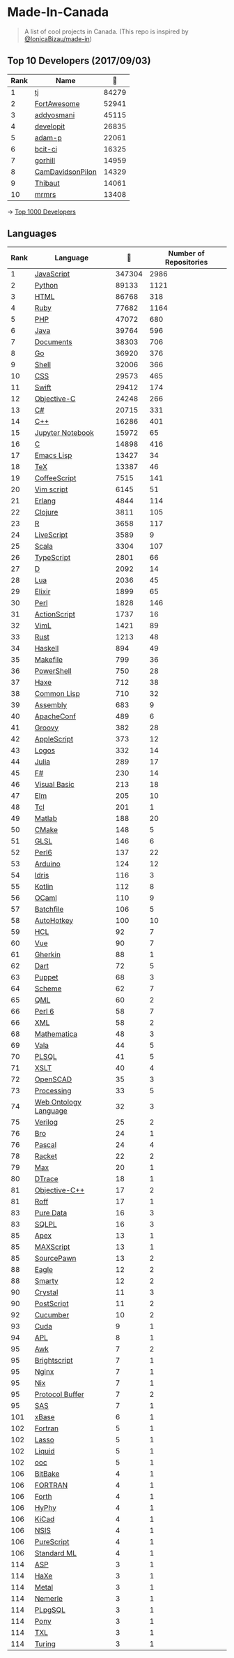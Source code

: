 # Made-In-Canada

> A list of cool projects in Canada. (This repo is inspired by [@IonicaBizau/made-in](https://github.com/IonicaBizau/made-in))

 
## Top 10 Developers (2017/09/03)
|Rank|Name|:star2:|
|---|---|---|
|1|[tj](https://github.com/tj)|84279|
|2|[FortAwesome](https://github.com/FortAwesome)|52941|
|3|[addyosmani](https://github.com/addyosmani)|45115|
|4|[developit](https://github.com/developit)|26835|
|5|[adam-p](https://github.com/adam-p)|22061|
|6|[bcit-ci](https://github.com/bcit-ci)|16325|
|7|[gorhill](https://github.com/gorhill)|14959|
|8|[CamDavidsonPilon](https://github.com/CamDavidsonPilon)|14329|
|9|[Thibaut](https://github.com/Thibaut)|14061|
|10|[mrmrs](https://github.com/mrmrs)|13408|

-> [Top 1000 Developers](https://github.com/suguru03/made-in-canada/blob/master/docs/rankers.md)
 
## Languages
|Rank|Language|:star2:|Number of Repositories|
|---|---|---|---|
|1|[JavaScript](https://github.com/suguru03/made-in-canada/blob/master/docs/JavaScript.md)|347304|2986|
|2|[Python](https://github.com/suguru03/made-in-canada/blob/master/docs/Python.md)|89133|1121|
|3|[HTML](https://github.com/suguru03/made-in-canada/blob/master/docs/HTML.md)|86768|318|
|4|[Ruby](https://github.com/suguru03/made-in-canada/blob/master/docs/Ruby.md)|77682|1164|
|5|[PHP](https://github.com/suguru03/made-in-canada/blob/master/docs/PHP.md)|47072|680|
|6|[Java](https://github.com/suguru03/made-in-canada/blob/master/docs/Java.md)|39764|596|
|7|[Documents](https://github.com/suguru03/made-in-canada/blob/master/docs/Documents.md)|38303|706|
|8|[Go](https://github.com/suguru03/made-in-canada/blob/master/docs/Go.md)|36920|376|
|9|[Shell](https://github.com/suguru03/made-in-canada/blob/master/docs/Shell.md)|32006|366|
|10|[CSS](https://github.com/suguru03/made-in-canada/blob/master/docs/CSS.md)|29573|465|
|11|[Swift](https://github.com/suguru03/made-in-canada/blob/master/docs/Swift.md)|29412|174|
|12|[Objective-C](https://github.com/suguru03/made-in-canada/blob/master/docs/Objective-C.md)|24248|266|
|13|[C#](https://github.com/suguru03/made-in-canada/blob/master/docs/C#.md)|20715|331|
|14|[C++](https://github.com/suguru03/made-in-canada/blob/master/docs/C++.md)|16286|401|
|15|[Jupyter Notebook](https://github.com/suguru03/made-in-canada/blob/master/docs/Jupyter%20Notebook.md)|15972|65|
|16|[C](https://github.com/suguru03/made-in-canada/blob/master/docs/C.md)|14898|416|
|17|[Emacs Lisp](https://github.com/suguru03/made-in-canada/blob/master/docs/Emacs%20Lisp.md)|13427|34|
|18|[TeX](https://github.com/suguru03/made-in-canada/blob/master/docs/TeX.md)|13387|46|
|19|[CoffeeScript](https://github.com/suguru03/made-in-canada/blob/master/docs/CoffeeScript.md)|7515|141|
|20|[Vim script](https://github.com/suguru03/made-in-canada/blob/master/docs/Vim%20script.md)|6145|51|
|21|[Erlang](https://github.com/suguru03/made-in-canada/blob/master/docs/Erlang.md)|4844|114|
|22|[Clojure](https://github.com/suguru03/made-in-canada/blob/master/docs/Clojure.md)|3811|105|
|23|[R](https://github.com/suguru03/made-in-canada/blob/master/docs/R.md)|3658|117|
|24|[LiveScript](https://github.com/suguru03/made-in-canada/blob/master/docs/LiveScript.md)|3589|9|
|25|[Scala](https://github.com/suguru03/made-in-canada/blob/master/docs/Scala.md)|3304|107|
|26|[TypeScript](https://github.com/suguru03/made-in-canada/blob/master/docs/TypeScript.md)|2801|66|
|27|[D](https://github.com/suguru03/made-in-canada/blob/master/docs/D.md)|2092|14|
|28|[Lua](https://github.com/suguru03/made-in-canada/blob/master/docs/Lua.md)|2036|45|
|29|[Elixir](https://github.com/suguru03/made-in-canada/blob/master/docs/Elixir.md)|1899|65|
|30|[Perl](https://github.com/suguru03/made-in-canada/blob/master/docs/Perl.md)|1828|146|
|31|[ActionScript](https://github.com/suguru03/made-in-canada/blob/master/docs/ActionScript.md)|1737|16|
|32|[VimL](https://github.com/suguru03/made-in-canada/blob/master/docs/VimL.md)|1421|89|
|33|[Rust](https://github.com/suguru03/made-in-canada/blob/master/docs/Rust.md)|1213|48|
|34|[Haskell](https://github.com/suguru03/made-in-canada/blob/master/docs/Haskell.md)|894|49|
|35|[Makefile](https://github.com/suguru03/made-in-canada/blob/master/docs/Makefile.md)|799|36|
|36|[PowerShell](https://github.com/suguru03/made-in-canada/blob/master/docs/PowerShell.md)|750|28|
|37|[Haxe](https://github.com/suguru03/made-in-canada/blob/master/docs/Haxe.md)|712|38|
|38|[Common Lisp](https://github.com/suguru03/made-in-canada/blob/master/docs/Common%20Lisp.md)|710|32|
|39|[Assembly](https://github.com/suguru03/made-in-canada/blob/master/docs/Assembly.md)|683|9|
|40|[ApacheConf](https://github.com/suguru03/made-in-canada/blob/master/docs/ApacheConf.md)|489|6|
|41|[Groovy](https://github.com/suguru03/made-in-canada/blob/master/docs/Groovy.md)|382|28|
|42|[AppleScript](https://github.com/suguru03/made-in-canada/blob/master/docs/AppleScript.md)|373|12|
|43|[Logos](https://github.com/suguru03/made-in-canada/blob/master/docs/Logos.md)|332|14|
|44|[Julia](https://github.com/suguru03/made-in-canada/blob/master/docs/Julia.md)|289|17|
|45|[F#](https://github.com/suguru03/made-in-canada/blob/master/docs/F#.md)|230|14|
|46|[Visual Basic](https://github.com/suguru03/made-in-canada/blob/master/docs/Visual%20Basic.md)|213|18|
|47|[Elm](https://github.com/suguru03/made-in-canada/blob/master/docs/Elm.md)|205|10|
|48|[Tcl](https://github.com/suguru03/made-in-canada/blob/master/docs/Tcl.md)|201|1|
|49|[Matlab](https://github.com/suguru03/made-in-canada/blob/master/docs/Matlab.md)|188|20|
|50|[CMake](https://github.com/suguru03/made-in-canada/blob/master/docs/CMake.md)|148|5|
|51|[GLSL](https://github.com/suguru03/made-in-canada/blob/master/docs/GLSL.md)|146|6|
|52|[Perl6](https://github.com/suguru03/made-in-canada/blob/master/docs/Perl6.md)|137|22|
|53|[Arduino](https://github.com/suguru03/made-in-canada/blob/master/docs/Arduino.md)|124|12|
|54|[Idris](https://github.com/suguru03/made-in-canada/blob/master/docs/Idris.md)|116|3|
|55|[Kotlin](https://github.com/suguru03/made-in-canada/blob/master/docs/Kotlin.md)|112|8|
|56|[OCaml](https://github.com/suguru03/made-in-canada/blob/master/docs/OCaml.md)|110|9|
|57|[Batchfile](https://github.com/suguru03/made-in-canada/blob/master/docs/Batchfile.md)|106|5|
|58|[AutoHotkey](https://github.com/suguru03/made-in-canada/blob/master/docs/AutoHotkey.md)|100|10|
|59|[HCL](https://github.com/suguru03/made-in-canada/blob/master/docs/HCL.md)|92|7|
|60|[Vue](https://github.com/suguru03/made-in-canada/blob/master/docs/Vue.md)|90|7|
|61|[Gherkin](https://github.com/suguru03/made-in-canada/blob/master/docs/Gherkin.md)|88|1|
|62|[Dart](https://github.com/suguru03/made-in-canada/blob/master/docs/Dart.md)|72|5|
|63|[Puppet](https://github.com/suguru03/made-in-canada/blob/master/docs/Puppet.md)|68|3|
|64|[Scheme](https://github.com/suguru03/made-in-canada/blob/master/docs/Scheme.md)|62|7|
|65|[QML](https://github.com/suguru03/made-in-canada/blob/master/docs/QML.md)|60|2|
|66|[Perl 6](https://github.com/suguru03/made-in-canada/blob/master/docs/Perl%206.md)|58|7|
|66|[XML](https://github.com/suguru03/made-in-canada/blob/master/docs/XML.md)|58|2|
|68|[Mathematica](https://github.com/suguru03/made-in-canada/blob/master/docs/Mathematica.md)|48|3|
|69|[Vala](https://github.com/suguru03/made-in-canada/blob/master/docs/Vala.md)|44|5|
|70|[PLSQL](https://github.com/suguru03/made-in-canada/blob/master/docs/PLSQL.md)|41|5|
|71|[XSLT](https://github.com/suguru03/made-in-canada/blob/master/docs/XSLT.md)|40|4|
|72|[OpenSCAD](https://github.com/suguru03/made-in-canada/blob/master/docs/OpenSCAD.md)|35|3|
|73|[Processing](https://github.com/suguru03/made-in-canada/blob/master/docs/Processing.md)|33|5|
|74|[Web Ontology Language](https://github.com/suguru03/made-in-canada/blob/master/docs/Web%20Ontology%20Language.md)|32|3|
|75|[Verilog](https://github.com/suguru03/made-in-canada/blob/master/docs/Verilog.md)|25|2|
|76|[Bro](https://github.com/suguru03/made-in-canada/blob/master/docs/Bro.md)|24|1|
|76|[Pascal](https://github.com/suguru03/made-in-canada/blob/master/docs/Pascal.md)|24|4|
|78|[Racket](https://github.com/suguru03/made-in-canada/blob/master/docs/Racket.md)|22|2|
|79|[Max](https://github.com/suguru03/made-in-canada/blob/master/docs/Max.md)|20|1|
|80|[DTrace](https://github.com/suguru03/made-in-canada/blob/master/docs/DTrace.md)|18|1|
|81|[Objective-C++](https://github.com/suguru03/made-in-canada/blob/master/docs/Objective-C++.md)|17|2|
|81|[Roff](https://github.com/suguru03/made-in-canada/blob/master/docs/Roff.md)|17|1|
|83|[Pure Data](https://github.com/suguru03/made-in-canada/blob/master/docs/Pure%20Data.md)|16|3|
|83|[SQLPL](https://github.com/suguru03/made-in-canada/blob/master/docs/SQLPL.md)|16|3|
|85|[Apex](https://github.com/suguru03/made-in-canada/blob/master/docs/Apex.md)|13|1|
|85|[MAXScript](https://github.com/suguru03/made-in-canada/blob/master/docs/MAXScript.md)|13|1|
|85|[SourcePawn](https://github.com/suguru03/made-in-canada/blob/master/docs/SourcePawn.md)|13|2|
|88|[Eagle](https://github.com/suguru03/made-in-canada/blob/master/docs/Eagle.md)|12|2|
|88|[Smarty](https://github.com/suguru03/made-in-canada/blob/master/docs/Smarty.md)|12|2|
|90|[Crystal](https://github.com/suguru03/made-in-canada/blob/master/docs/Crystal.md)|11|3|
|90|[PostScript](https://github.com/suguru03/made-in-canada/blob/master/docs/PostScript.md)|11|2|
|92|[Cucumber](https://github.com/suguru03/made-in-canada/blob/master/docs/Cucumber.md)|10|2|
|93|[Cuda](https://github.com/suguru03/made-in-canada/blob/master/docs/Cuda.md)|9|1|
|94|[APL](https://github.com/suguru03/made-in-canada/blob/master/docs/APL.md)|8|1|
|95|[Awk](https://github.com/suguru03/made-in-canada/blob/master/docs/Awk.md)|7|2|
|95|[Brightscript](https://github.com/suguru03/made-in-canada/blob/master/docs/Brightscript.md)|7|1|
|95|[Nginx](https://github.com/suguru03/made-in-canada/blob/master/docs/Nginx.md)|7|1|
|95|[Nix](https://github.com/suguru03/made-in-canada/blob/master/docs/Nix.md)|7|1|
|95|[Protocol Buffer](https://github.com/suguru03/made-in-canada/blob/master/docs/Protocol%20Buffer.md)|7|2|
|95|[SAS](https://github.com/suguru03/made-in-canada/blob/master/docs/SAS.md)|7|1|
|101|[xBase](https://github.com/suguru03/made-in-canada/blob/master/docs/xBase.md)|6|1|
|102|[Fortran](https://github.com/suguru03/made-in-canada/blob/master/docs/Fortran.md)|5|1|
|102|[Lasso](https://github.com/suguru03/made-in-canada/blob/master/docs/Lasso.md)|5|1|
|102|[Liquid](https://github.com/suguru03/made-in-canada/blob/master/docs/Liquid.md)|5|1|
|102|[ooc](https://github.com/suguru03/made-in-canada/blob/master/docs/ooc.md)|5|1|
|106|[BitBake](https://github.com/suguru03/made-in-canada/blob/master/docs/BitBake.md)|4|1|
|106|[FORTRAN](https://github.com/suguru03/made-in-canada/blob/master/docs/FORTRAN.md)|4|1|
|106|[Forth](https://github.com/suguru03/made-in-canada/blob/master/docs/Forth.md)|4|1|
|106|[HyPhy](https://github.com/suguru03/made-in-canada/blob/master/docs/HyPhy.md)|4|1|
|106|[KiCad](https://github.com/suguru03/made-in-canada/blob/master/docs/KiCad.md)|4|1|
|106|[NSIS](https://github.com/suguru03/made-in-canada/blob/master/docs/NSIS.md)|4|1|
|106|[PureScript](https://github.com/suguru03/made-in-canada/blob/master/docs/PureScript.md)|4|1|
|106|[Standard ML](https://github.com/suguru03/made-in-canada/blob/master/docs/Standard%20ML.md)|4|1|
|114|[ASP](https://github.com/suguru03/made-in-canada/blob/master/docs/ASP.md)|3|1|
|114|[HaXe](https://github.com/suguru03/made-in-canada/blob/master/docs/HaXe.md)|3|1|
|114|[Metal](https://github.com/suguru03/made-in-canada/blob/master/docs/Metal.md)|3|1|
|114|[Nemerle](https://github.com/suguru03/made-in-canada/blob/master/docs/Nemerle.md)|3|1|
|114|[PLpgSQL](https://github.com/suguru03/made-in-canada/blob/master/docs/PLpgSQL.md)|3|1|
|114|[Pony](https://github.com/suguru03/made-in-canada/blob/master/docs/Pony.md)|3|1|
|114|[TXL](https://github.com/suguru03/made-in-canada/blob/master/docs/TXL.md)|3|1|
|114|[Turing](https://github.com/suguru03/made-in-canada/blob/master/docs/Turing.md)|3|1|
